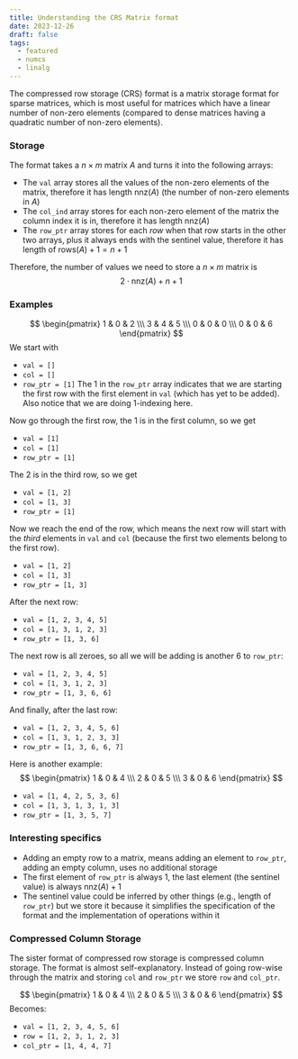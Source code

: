 ```yaml
---
title: Understanding the CRS Matrix format
date: 2023-12-26
draft: false
tags:
  - featured
  - numcs
  - linalg
---
```

The compressed row storage (CRS) format is a matrix storage format for sparse matrices, which is most useful for matrices which have a linear number of non-zero elements (compared to dense matrices having a quadratic number of non-zero elements).

### Storage

The format takes a $n \times m$ matrix $A$ and turns it into the following arrays:

- The ``val`` array stores all the values of the non-zero elements of the matrix, therefore it has length $\textrm{nnz}(A)$ (the number of non-zero elements in $A$)
- The `col_ind` array stores for each non-zero element of the matrix the column index it is in, therefore it has length $\textrm{nnz}(A)$
- The ``row_ptr`` array stores for each *row* when that row starts in the other two arrays, plus it always ends with the sentinel value, therefore it has length of $\textrm{rows}(A) + 1 = n + 1$

Therefore, the number of values we need to store a $n \times m$ matrix is
$$2 \cdot \textrm{nnz}(A) + n + 1$$

### Examples
$$
\begin{pmatrix}
1 & 0 & 2 \\\
3 & 4 & 5 \\\
0 & 0 & 0 \\\
0 & 0 & 6
\end{pmatrix}
$$
We start with
- `val = []`
- `col = []`
- `row_ptr = [1]`
The $1$ in the ``row_ptr`` array indicates that we are starting the first row with the first element in `val` (which has yet to be added). Also notice that we are doing $1$-indexing here.

Now go through the first row, the $1$ is in the first column, so we get
- `val = [1]`
- `col = [1]`
- `row_ptr = [1]`

The $2$ is in the third row, so we get
- `val = [1, 2]`
- `col = [1, 3]`
- `row_ptr = [1]`

Now we reach the end of the row, which means the next row will start with the *third* elements in `val` and `col` (because the first two elements belong to the first row).
- `val = [1, 2]`
- `col = [1, 3]`
- `row_ptr = [1, 3]`

After the next row:
- `val = [1, 2, 3, 4, 5]`
- `col = [1, 3, 1, 2, 3]`
- `row_ptr = [1, 3, 6]`

The next row is all zeroes, so all we will be adding is another $6$ to `row_ptr`:
- `val = [1, 2, 3, 4, 5]`
- `col = [1, 3, 1, 2, 3]`
- `row_ptr = [1, 3, 6, 6]`

And finally, after the last row:
- `val = [1, 2, 3, 4, 5, 6]`
- `col = [1, 3, 1, 2, 3, 3]`
- `row_ptr = [1, 3, 6, 6, 7]`



Here is another example:
$$
\begin{pmatrix}
1 & 0 & 4 \\\
2 & 0 & 5 \\\
3 & 0 & 6
\end{pmatrix}
$$
- `val = [1, 4, 2, 5, 3, 6]`
- `col = [1, 3, 1, 3, 1, 3]`
- `row_ptr = [1, 3, 5, 7]`


### Interesting specifics
- Adding an empty row to a matrix, means adding an element to `row_ptr`, adding an empty column, uses no additional storage
- The first element of `row_ptr` is always $1$, the last element (the sentinel value) is always $\textrm{nnz}(A)+1$
- The sentinel value could be inferred by other things (e.g., length of `row_ptr`) but we store it because it simplifies the specification of the format and the implementation of operations within it


### Compressed Column Storage
The sister format of compressed row storage is compressed column storage. The format is almost self-explanatory. Instead of going row-wise through the matrix and storing `col` and `row_ptr` we store `row` and `col_ptr`.


$$
\begin{pmatrix}
1 & 0 & 4 \\\
2 & 0 & 5 \\\
3 & 0 & 6 
\end{pmatrix}
$$
Becomes:
- `val = [1, 2, 3, 4, 5, 6]`
- `row = [1, 2, 3, 1, 2, 3]`
- `col_ptr = [1, 4, 4, 7]`


